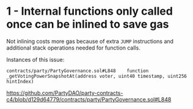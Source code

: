 1 - Internal functions only called once can be inlined to save gas
==

Not inlining costs more gas because of extra ```JUMP``` instructions and additional stack operations needed for function calls.

Instances of this issue:

```
contracts/party/PartyGovernance.sol#L848    function _getVotingPowerSnapshotAt(address voter, uint40 timestamp, uint256 hintIndex)
```

https://github.com/PartyDAO/party-contracts-c4/blob/d129d64779/contracts/party/PartyGovernance.sol#L848

